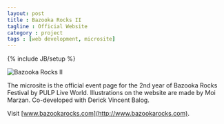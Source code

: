 ```yaml
---
layout: post
title : Bazooka Rocks II
tagline : Official Website
category : project
tags : [web development, microsite]
---
```

{% include JB/setup %}

![Bazooka Rocks II](/assets/images/bazooka-rocks.jpg)

The microsite is the official event page for the 2nd year of Bazooka Rocks Festival by PULP Live World. Illustrations on the website are made by Moi Marzan. Co-developed with Derick Vincent Balog. 

Visit [www.bazookarocks.com](http://www.bazookarocks.com).
